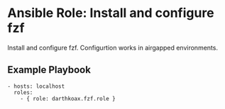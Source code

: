 # Ansible Role: Install and configure fzf

Install and configure fzf. Configurtion works in airgapped environments.

## Example Playbook
```
- hosts: localhost
  roles:
    - { role: darthkoax.fzf.role }
```

